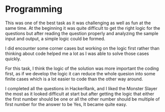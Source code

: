 # Programming
This was one of the best task as it was challenging as well as fun at the same time. At the beginning it was quite difficult to get the right logic for the questions but after reading the question properly and analyzing the sample input and output, a simple logic could be formed.

I did encounter some corner cases but working on the logic first rather than thinking about code helped me a lot as I was able to solve those cases quickly.

For this task, I think the logic of the solution was more important the coding first, as if we develop the logic it can reduce the whole quesion into some finite cases which is a lot easier to code than the other way around.

I completed all the questions in HackerRank, and I liked the Monster Slayer the most as it looked difficult at start but after getting the logic that either the first number should be one or all the other number should be multiple of first number for the answer to be Yes, It became quite easy.